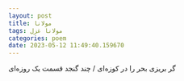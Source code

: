 ```yaml
---
layout: post
title: مولانا
tags: مولانا غزل
categories: poem
date: 2023-05-12 11:49:40.159670
---
```


گر بریزی بحر را در کوزه‌ای / چند گنجد قسمت یک روزه‌ای